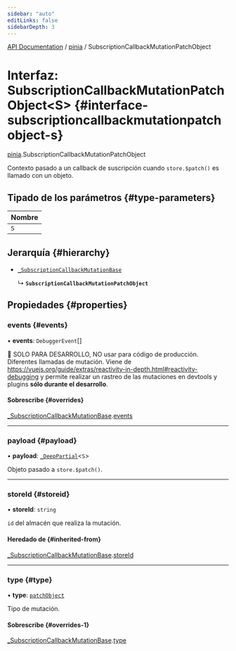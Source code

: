 ```yaml
---
sidebar: "auto"
editLinks: false
sidebarDepth: 3
---
```


[API Documentation](../index.md) / [pinia](../modules/pinia.md) / SubscriptionCallbackMutationPatchObject

# Interfaz: SubscriptionCallbackMutationPatchObject<S\> {#interface-subscriptioncallbackmutationpatchobject-s}

[pinia](../modules/pinia.md).SubscriptionCallbackMutationPatchObject

Contexto pasado a un callback de suscripción cuando `store.$patch()` es llamado
con un objeto.

## Tipado de los parámetros {#type-parameters}

| Nombre |
| :------ |
| `S` |

## Jerarquía {#hierarchy}

- [`_SubscriptionCallbackMutationBase`](pinia._SubscriptionCallbackMutationBase.md)

  ↳ **`SubscriptionCallbackMutationPatchObject`**

## Propiedades {#properties}

### events {#events}

• **events**: `DebuggerEvent`[]

🔴 SOLO PARA DESARROLLO, NO usar para código de producción. Diferentes llamadas de mutación. Viene de
https://vuejs.org/guide/extras/reactivity-in-depth.html#reactivity-debugging y permite realizar un rastreo de las mutaciones 
en devtools y plugins **sólo durante el desarrollo**.


#### Sobrescribe {#overrides}

[_SubscriptionCallbackMutationBase](pinia._SubscriptionCallbackMutationBase.md).[events](pinia._SubscriptionCallbackMutationBase.md#events)

___

### payload {#payload}

• **payload**: [`_DeepPartial`](../modules/pinia.md#_deeppartial)<`S`\>

Objeto pasado a `store.$patch()`.

___

### storeId {#storeid}

• **storeId**: `string`

`id` del almacén que realiza la mutación.

#### Heredado de {#inherited-from}

[_SubscriptionCallbackMutationBase](pinia._SubscriptionCallbackMutationBase.md).[storeId](pinia._SubscriptionCallbackMutationBase.md#storeid)

___

### type {#type}

• **type**: [`patchObject`](../enums/pinia.MutationType.md#patchobject)

Tipo de mutación.

#### Sobrescribe {#overrides-1}

[_SubscriptionCallbackMutationBase](pinia._SubscriptionCallbackMutationBase.md).[type](pinia._SubscriptionCallbackMutationBase.md#type)
